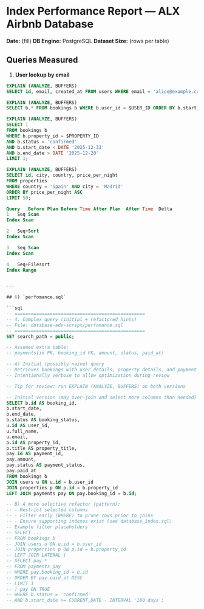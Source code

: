 # Index Performance Report — ALX Airbnb Database

**Date:** (fill)
**DB Engine:** PostgreSQL
**Dataset Size:** (rows per table)

## Queries Measured
1. **User lookup by email**
```sql
EXPLAIN (ANALYZE, BUFFERS)
SELECT id, email, created_at FROM users WHERE email = 'alice@example.com';

EXPLAIN (ANALYZE, BUFFERS)
SELECT b.* FROM bookings b WHERE b.user_id = $USER_ID ORDER BY b.start_date DESC LIMIT 20;

EXPLAIN (ANALYZE, BUFFERS)
SELECT 1
FROM bookings b
WHERE b.property_id = $PROPERTY_ID
AND b.status = 'confirmed'
AND b.start_date < DATE '2025-12-31'
AND b.end_date > DATE '2025-12-20'
LIMIT 1;

EXPLAIN (ANALYZE, BUFFERS)
SELECT id, city, country, price_per_night
FROM properties
WHERE country = 'Spain' AND city = 'Madrid'
ORDER BY price_per_night ASC
LIMIT 50;

Query	Before Plan	Before Time	After Plan	After Time	Delta
1	Seq Scan	
Index Scan	

2	Seq+Sort	
Index Scan	

3	Seq Scan	
Index Scan	

4	Seq+Filesort	
Index Range	


---

## 6) `perfomance.sql`

```sql
-- ================================================
-- 4. Complex query (initial + refactored hints)
-- File: database-adv-script/perfomance.sql
-- ================================================
SET search_path = public;

-- Assumed extra table:
-- payments(id PK, booking_id FK, amount, status, paid_at)

-- A) Initial (possibly naive) query
-- Retrieves bookings with user details, property details, and payment details
-- Intentionally verbose to allow optimization during review

-- Tip for review: run EXPLAIN (ANALYZE, BUFFERS) on both versions

-- Initial version (may over-join and select more columns than needed)
SELECT b.id AS booking_id,
b.start_date,
b.end_date,
b.status AS booking_status,
u.id AS user_id,
u.full_name,
u.email,
p.id AS property_id,
p.title AS property_title,
pay.id AS payment_id,
pay.amount,
pay.status AS payment_status,
pay.paid_at
FROM bookings b
JOIN users u ON u.id = b.user_id
JOIN properties p ON p.id = b.property_id
LEFT JOIN payments pay ON pay.booking_id = b.id;

-- B) A more selective refactor (pattern):
-- - Restrict selected columns
-- - Filter early (WHERE) to prune rows prior to joins
-- - Ensure supporting indexes exist (see database_index.sql)
-- Example filter placeholders
-- SELECT ...
-- FROM bookings b
-- JOIN users u ON u.id = b.user_id
-- JOIN properties p ON p.id = b.property_id
-- LEFT JOIN LATERAL (
-- SELECT pay.*
-- FROM payments pay
-- WHERE pay.booking_id = b.id
-- ORDER BY pay.paid_at DESC
-- LIMIT 1
-- ) pay ON TRUE
-- WHERE b.status = 'confirmed'
-- AND b.start_date >= CURRENT_DATE - INTERVAL '180 days';
